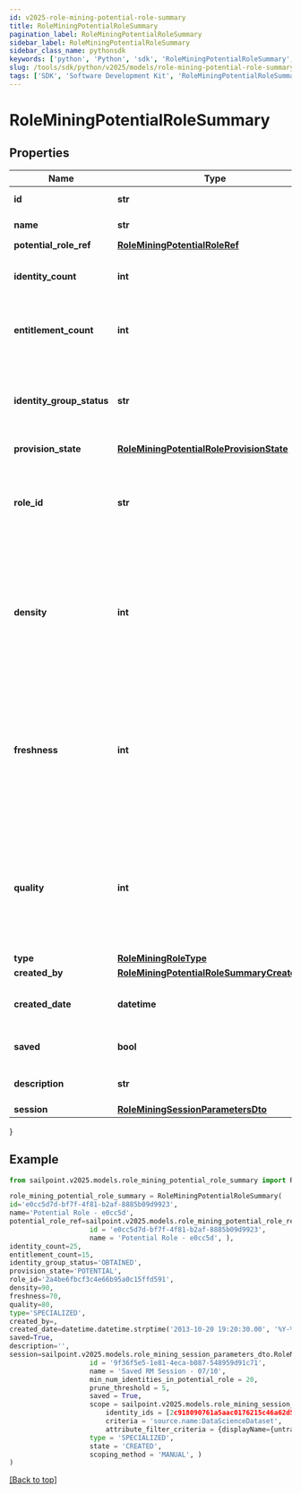 ```yaml
---
id: v2025-role-mining-potential-role-summary
title: RoleMiningPotentialRoleSummary
pagination_label: RoleMiningPotentialRoleSummary
sidebar_label: RoleMiningPotentialRoleSummary
sidebar_class_name: pythonsdk
keywords: ['python', 'Python', 'sdk', 'RoleMiningPotentialRoleSummary', 'V2025RoleMiningPotentialRoleSummary'] 
slug: /tools/sdk/python/v2025/models/role-mining-potential-role-summary
tags: ['SDK', 'Software Development Kit', 'RoleMiningPotentialRoleSummary', 'V2025RoleMiningPotentialRoleSummary']
---
```


# RoleMiningPotentialRoleSummary


## Properties

Name | Type | Description | Notes
------------ | ------------- | ------------- | -------------
**id** | **str** | Id of the potential role | [optional] 
**name** | **str** | Name of the potential role | [optional] 
**potential_role_ref** | [**RoleMiningPotentialRoleRef**](role-mining-potential-role-ref) |  | [optional] 
**identity_count** | **int** | The number of identities in a potential role. | [optional] 
**entitlement_count** | **int** | The number of entitlements in a potential role. | [optional] 
**identity_group_status** | **str** | The status for this identity group which can be \"REQUESTED\" or \"OBTAINED\" | [optional] 
**provision_state** | [**RoleMiningPotentialRoleProvisionState**](role-mining-potential-role-provision-state) |  | [optional] 
**role_id** | **str** | ID of the provisioned role in IIQ or IDN.  Null if this potential role has not been provisioned. | [optional] 
**density** | **int** | The density metric (0-100) of this potential role. Higher density values indicate higher similarity amongst the identities. | [optional] 
**freshness** | **int** | The freshness metric (0-100) of this potential role. Higher freshness values indicate this potential role is more distinctive compared to existing roles. | [optional] 
**quality** | **int** | The quality metric (0-100) of this potential role. Higher quality values indicate this potential role has high density and freshness. | [optional] 
**type** | [**RoleMiningRoleType**](role-mining-role-type) |  | [optional] 
**created_by** | [**RoleMiningPotentialRoleSummaryCreatedBy**](role-mining-potential-role-summary-created-by) |  | [optional] 
**created_date** | **datetime** | The date-time when this potential role was created. | [optional] 
**saved** | **bool** | The potential role's saved status | [optional] [default to False]
**description** | **str** | Description of the potential role | [optional] 
**session** | [**RoleMiningSessionParametersDto**](role-mining-session-parameters-dto) |  | [optional] 
}

## Example

```python
from sailpoint.v2025.models.role_mining_potential_role_summary import RoleMiningPotentialRoleSummary

role_mining_potential_role_summary = RoleMiningPotentialRoleSummary(
id='e0cc5d7d-bf7f-4f81-b2af-8885b09d9923',
name='Potential Role - e0cc5d',
potential_role_ref=sailpoint.v2025.models.role_mining_potential_role_ref.RoleMiningPotentialRoleRef(
                    id = 'e0cc5d7d-bf7f-4f81-b2af-8885b09d9923', 
                    name = 'Potential Role - e0cc5d', ),
identity_count=25,
entitlement_count=15,
identity_group_status='OBTAINED',
provision_state='POTENTIAL',
role_id='2a4be6fbcf3c4e66b95a0c15ffd591',
density=90,
freshness=70,
quality=80,
type='SPECIALIZED',
created_by=,
created_date=datetime.datetime.strptime('2013-10-20 19:20:30.00', '%Y-%m-%d %H:%M:%S.%f'),
saved=True,
description='',
session=sailpoint.v2025.models.role_mining_session_parameters_dto.RoleMiningSessionParametersDto(
                    id = '9f36f5e5-1e81-4eca-b087-548959d91c71', 
                    name = 'Saved RM Session - 07/10', 
                    min_num_identities_in_potential_role = 20, 
                    prune_threshold = 5, 
                    saved = True, 
                    scope = sailpoint.v2025.models.role_mining_session_scope.RoleMiningSessionScope(
                        identity_ids = [2c918090761a5aac0176215c46a62d58, 2c918090761a5aac01722015c46a62d42], 
                        criteria = 'source.name:DataScienceDataset', 
                        attribute_filter_criteria = {displayName={untranslated=Location: Miami}, ariaLabel={untranslated=Location: Miami}, data={displayName={translateKey=IDN.IDENTITY_ATTRIBUTES.LOCATION}, name=location, operator=EQUALS, values=[Miami]}}, ), 
                    type = 'SPECIALIZED', 
                    state = 'CREATED', 
                    scoping_method = 'MANUAL', )
)

```
[[Back to top]](#) 

